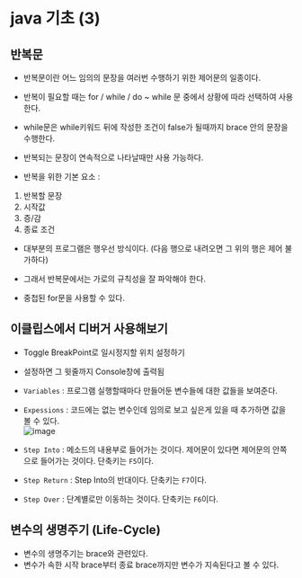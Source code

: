 # java 기초 (3)

## 반복문

- 반복문이란 어느 임의의 문장을 여러번 수행하기 위한 제어문의 일종이다.
- 반복이 필요할 때는 for / while / do ~ while 문 중에서 상황에 따라 선택하여 사용한다. 

- while문은 while키워드 뒤에 작성한 조건이 false가 될때까지 brace 안의 문장을 수행한다. 

- 반복되는 문장이 연속적으로 나타날때만 사용 가능하다.
- 반복을 위한 기본 요소 : 

1. 반복할 문장
2. 시작값
3. 증/감
4. 종료 조건

- 대부분의 프로그램은 행우선 방식이다. (다음 행으로 내려오면 그 위의 행은 제어 불가하다)
- 그래서 반복문에서는 가로의 규칙성을 잘 파악해야 한다. 

- 중첩된 for문을 사용할 수 있다. 


## 이클립스에서 디버거 사용해보기
- Toggle BreakPoint로 일시정지할 위치 설정하기
- 설정하면 그 윗줄까지 Console창에 출력됨

- `Variables` : 프로그램 실행할때마다 만들어둔 변수들에 대한 값들을 보여준다.
- `Expessions` : 코드에는 없는 변수인데 임의로 보고 싶은게 있을 때 추가하면 값을 볼 수 있다. <br>
  ![image](https://user-images.githubusercontent.com/77392444/110564769-c2e51980-8190-11eb-9fd4-e5c9901040ea.png)
  
- `Step Into` : 메소드의 내용부로 들어가는 것이다. 제어문이 있다면 제어문의 안쪽으로 들어가는 것이다. 단축키는 `F5`이다.
- `Step Return` : Step Into의 반대이다. 단축키는 `F7`이다. 
- `Step Over` : 단계별로만 이동하는 것이다. 단축키는 `F6`이다. 

## 변수의 생명주기 (Life-Cycle)
- 변수의 생명주기는 brace와 관련있다. 
- 변수가 속한 시작 brace부터 종료 brace까지만 변수가 지속된다고 볼 수 있다.

